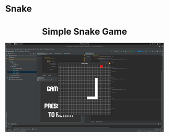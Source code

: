 # Snake

<h1 align = "center">Simple Snake Game </h1>
  
<img src = "https://raw.githubusercontent.com/simahero/Snake/master/out/production/SnakeGame/asset/Screenshot%20from%202020-01-30%2017-12-16.png">
